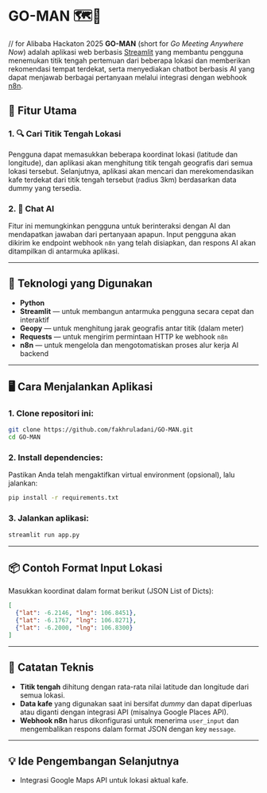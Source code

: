 # GO-MAN 🗺️🤖
// for Alibaba Hackaton 2025
**GO-MAN** (short for *Go Meeting Anywhere Now*) adalah aplikasi web berbasis [Streamlit](https://streamlit.io/) yang membantu pengguna menemukan titik tengah pertemuan dari beberapa lokasi dan memberikan rekomendasi tempat terdekat, serta menyediakan chatbot berbasis AI yang dapat menjawab berbagai pertanyaan melalui integrasi dengan webhook [n8n](https://n8n.io/).

## 🚀 Fitur Utama

### 1. 🔍 Cari Titik Tengah Lokasi
Pengguna dapat memasukkan beberapa koordinat lokasi (latitude dan longitude), dan aplikasi akan menghitung titik tengah geografis dari semua lokasi tersebut. Selanjutnya, aplikasi akan mencari dan merekomendasikan kafe terdekat dari titik tengah tersebut (radius 3km) berdasarkan data dummy yang tersedia.

### 2. 🤖 Chat AI
Fitur ini memungkinkan pengguna untuk berinteraksi dengan AI dan mendapatkan jawaban dari pertanyaan apapun. Input pengguna akan dikirim ke endpoint webhook `n8n` yang telah disiapkan, dan respons AI akan ditampilkan di antarmuka aplikasi.

---

## 🧰 Teknologi yang Digunakan

- **Python**
- **Streamlit** — untuk membangun antarmuka pengguna secara cepat dan interaktif
- **Geopy** — untuk menghitung jarak geografis antar titik (dalam meter)
- **Requests** — untuk mengirim permintaan HTTP ke webhook `n8n`
- **n8n** — untuk mengelola dan mengotomatiskan proses alur kerja AI backend

---

## 🖥️ Cara Menjalankan Aplikasi

### 1. Clone repositori ini:
```bash
git clone https://github.com/fakhruladani/GO-MAN.git
cd GO-MAN
````

### 2. Install dependencies:

Pastikan Anda telah mengaktifkan virtual environment (opsional), lalu jalankan:

```bash
pip install -r requirements.txt
```

### 3. Jalankan aplikasi:

```bash
streamlit run app.py
```

---

## 📦 Contoh Format Input Lokasi

Masukkan koordinat dalam format berikut (JSON List of Dicts):

```json
[
  {"lat": -6.2146, "lng": 106.8451},
  {"lat": -6.1767, "lng": 106.8271},
  {"lat": -6.2000, "lng": 106.8300}
]
```

---

## 🔧 Catatan Teknis

* **Titik tengah** dihitung dengan rata-rata nilai latitude dan longitude dari semua lokasi.
* **Data kafe** yang digunakan saat ini bersifat *dummy* dan dapat diperluas atau diganti dengan integrasi API (misalnya Google Places API).
* **Webhook n8n** harus dikonfigurasi untuk menerima `user_input` dan mengembalikan respons dalam format JSON dengan key `message`.

---

## 💡 Ide Pengembangan Selanjutnya

* Integrasi Google Maps API untuk lokasi aktual kafe.


